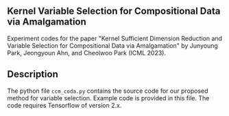 ## Kernel Variable Selection for Compositional Data via Amalgamation
Experiment codes for the paper "Kernel Sufficient Dimension Reduction and Variable Selection for Compositional Data via Amalgamation" by Junyoung Park, Jeongyoun Ahn, and Cheolwoo Park (ICML 2023).

## Description
The python file ``ccm_coda.py`` contains the source code for our proposed method for variable selection. Example code is provided in this file. The code requires Tensorflow of version 2.x.

